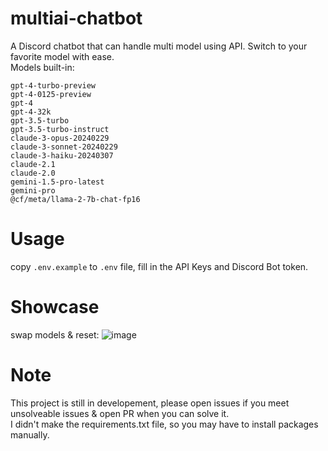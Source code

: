 # multiai-chatbot
A Discord chatbot that can handle multi model using API. Switch to your favorite model with ease.  
Models built-in:
```
gpt-4-turbo-preview
gpt-4-0125-preview
gpt-4
gpt-4-32k
gpt-3.5-turbo
gpt-3.5-turbo-instruct
claude-3-opus-20240229
claude-3-sonnet-20240229
claude-3-haiku-20240307
claude-2.1
claude-2.0
gemini-1.5-pro-latest
gemini-pro
@cf/meta/llama-2-7b-chat-fp16
```
# Usage
copy `.env.example` to `.env` file, fill in the API Keys and Discord Bot token.
# Showcase
swap models & reset:
![image](https://github.com/nelsonGX/multiai-chatbot/assets/68144494/e7ce4aa0-f033-4aab-b024-27c0bd26c1b9)
# Note
This project is still in developement, please open issues if you meet unsolveable issues & open PR when you can solve it.  
I didn't make the requirements.txt file, so you may have to install packages manually.

